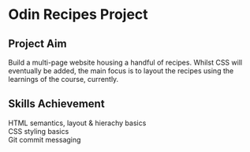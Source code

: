 # Odin Recipes Project 

## Project Aim
Build a multi-page website housing a handful of recipes. Whilst CSS will eventually be added, the main focus is to layout the recipes using the learnings of the course, currently.

## Skills Achievement
HTML semantics, layout & hierachy basics <br>
CSS styling basics <br>
Git commit messaging <br>